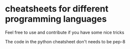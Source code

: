 # cheatsheets for different programming languages
Feel free to use and contribute if you have some nice tricks

The code in the python cheatsheet don't needs to be pep-8
